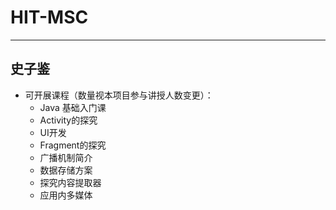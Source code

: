 ﻿# HIT-MSC

---

## 史子鉴

- 可开展课程（数量视本项目参与讲授人数变更）：
  - Java 基础入门课
  - Activity的探究
  - UI开发
  - Fragment的探究
  - 广播机制简介
  - 数据存储方案
  - 探究内容提取器
  - 应用内多媒体
